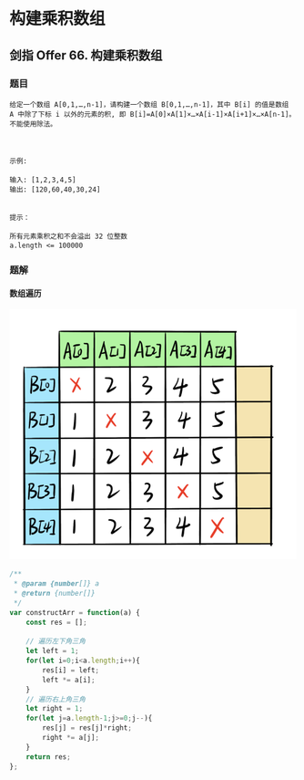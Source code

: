# 构建乘积数组



## 剑指 Offer 66. 构建乘积数组

### 题目

```text
给定一个数组 A[0,1,…,n-1]，请构建一个数组 B[0,1,…,n-1]，其中 B[i] 的值是数组 A 中除了下标 i 以外的元素的积, 即 B[i]=A[0]×A[1]×…×A[i-1]×A[i+1]×…×A[n-1]。不能使用除法。



示例:

输入: [1,2,3,4,5]
输出: [120,60,40,30,24]


提示：

所有元素乘积之和不会溢出 32 位整数
a.length <= 100000
```

### 题解

#### 数组遍历

![](../.gitbook/assets/image.png)

```javascript
/**
 * @param {number[]} a
 * @return {number[]}
 */
var constructArr = function(a) {
    const res = [];

    // 遍历左下角三角
    let left = 1;
    for(let i=0;i<a.length;i++){
        res[i] = left;
        left *= a[i];
    }
    // 遍历右上角三角
    let right = 1;
    for(let j=a.length-1;j>=0;j--){
        res[j] = res[j]*right;
        right *= a[j];
    }
    return res;
};
```

